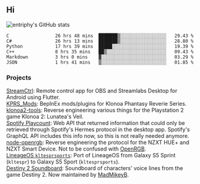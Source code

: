 ## Hi
![entriphy's GitHub stats](https://github-readme-stats.vercel.app/api?username=entriphy&show_icons=true&title_color=2196F3&bg_color=212121&text_color=FAFAFA&hide_border=true)
<!--START_SECTION:waka-->

```text
C                 26 hrs 48 mins  ███████▒░░░░░░░░░░░░░░░░░   29.43 %
C#                26 hrs 13 mins  ███████▒░░░░░░░░░░░░░░░░░   28.80 %
Python            17 hrs 39 mins  █████░░░░░░░░░░░░░░░░░░░░   19.39 %
C++               8 hrs 35 mins   ██▒░░░░░░░░░░░░░░░░░░░░░░   09.43 %
Markdown          3 hrs 0 mins    ▓░░░░░░░░░░░░░░░░░░░░░░░░   03.29 %
JSON              1 hrs 41 mins   ▒░░░░░░░░░░░░░░░░░░░░░░░░   01.85 %
```

<!--END_SECTION:waka-->
### Projects
[StreamCtrl](https://play.google.com/store/apps/details?id=dev.t4ils.obs_remote): Remote control app for OBS and Streamlabs Desktop for Android using Flutter.<br>
[KPRS_Mods](https://github.com/entriphy/KPRS_Mods): BepInEx mods/plugins for Klonoa Phantasy Reverie Series.<br>
[klonoa2-tools](https://github.com/entriphy/klonoa2-tools): Reverse engineering various things for the Playstation 2 game Klonoa 2: Lunatea's Veil.<br>
[Spotify Playcount](https://github.com/entriphy/sp-playcount-librespot): Web API that returned information that could only be retrieved through Spotify's Hermes protocol in the desktop app. Spotify's GraphQL API includes this info now, so this is not really needed anymore.<br>
[node-openrgb](https://github.com/entriphy/node-openrgb): Reverse engineering the protocol for the NZXT HUE+ and NZXT Smart Device. Not to be confused with [OpenRGB](https://gitlab.com/CalcProgrammer1/OpenRGB).<br>
[LineageOS `kltesprsports`](https://github.com/entriphy/android_device_samsung_kltesprsports): Port of LineageOS from Galaxy S5 Sprint (`kltespr`) to Galaxy S5 Sport (`kltesprsports`).<br>
[Destiny 2 Soundboard](https://github.com/entriphy/Destiny2-Soundboard): Soundboard of characters' voice lines from the game Destiny 2. Now maintained by [MadMikeyB](https://github.com/MadMikeyB/Destiny2-Soundboard).
